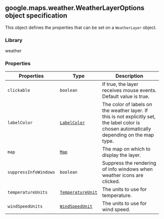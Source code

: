 <h2 id="WeatherLayerOptions">
google.maps.weather.WeatherLayerOptions
object specification
</h2><p>This object defines the properties that can be set on a <code>WeatherLayer</code> object.</p><h3>Library</h3><p>weather</p><h3>Properties</h3><table summary="interface WeatherLayerOptions - Properties" width="100%">
<thead>
<tr><th>Properties</th>
<th>Type</th>
<th>Description</th>
</tr></thead>
<tbody>
<tr>
<td><code>clickable</code></td>
<td><code>boolean</code></td>
<td>If true, the layer receives mouse events. Default value is true.</td>
</tr>
<tr>
<td><code>labelColor</code></td>
<td><code><a href="#LabelColor">LabelColor</a></code></td>
<td>The color of labels on the weather layer. If this is not explicitly set, the label color is chosen automatically depending on the map type.</td>
</tr>
<tr>
<td><code>map</code></td>
<td><code><a href="#Map">Map</a></code></td>
<td>The map on which to display the layer.</td>
</tr>
<tr>
<td><code>suppressInfoWindows</code></td>
<td><code>boolean</code></td>
<td>Suppress the rendering of info windows when weather icons are clicked.</td>
</tr>
<tr>
<td><code>temperatureUnits</code></td>
<td><code><a href="#TemperatureUnit">TemperatureUnit</a></code></td>
<td>The units to use for temperature.</td>
</tr>
<tr>
<td><code>windSpeedUnits</code></td>
<td><code><a href="#WindSpeedUnit">WindSpeedUnit</a></code></td>
<td>The units to use for wind speed.</td>
</tr>
</tbody>
</table>